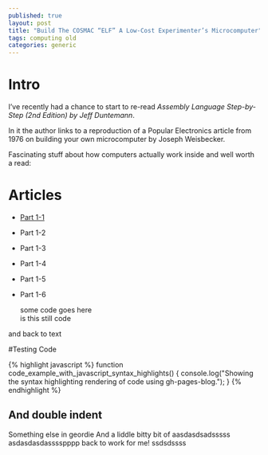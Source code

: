 ```yaml
---
published: true
layout: post
title: "Build The COSMAC “ELF” A Low-Cost Experimenter’s Microcomputer"
tags: computing old
categories: generic
---
```


<div class="toc"></div>

# Intro
I’ve recently had a chance to start to re-read *Assembly Language Step-by-Step (2nd Edition) by Jeff Duntemann*.

In it the author links to a reproduction of a Popular Electronics article from 1976 on building your own microcomputer by Joseph Weisbecker.

Fascinating stuff about how computers actually work inside and well worth a read:

# Articles
- [Part 1-1](http://incolor.inetnebr.com/bill_r/elf/html/elf-1-33.htm)
- Part 1-2
- Part 1-3
- Part 1-4
- Part 1-5
- Part 1-6

  some code goes here  
    is this still code  
    <?php>

and back to text

#Testing Code

{% highlight javascript %}
function code_example_with_javascript_syntax_highlights() {
  console.log("Showing the syntax highlighting rendering of code using gh-pages-blog.");
}
{% endhighlight %}

## And double indent
Something else in geordie
And a liddle bitty bit of
aasdasdsadsssss
asdasdasdasssspppp
back to work for me!
ssdsdssss
